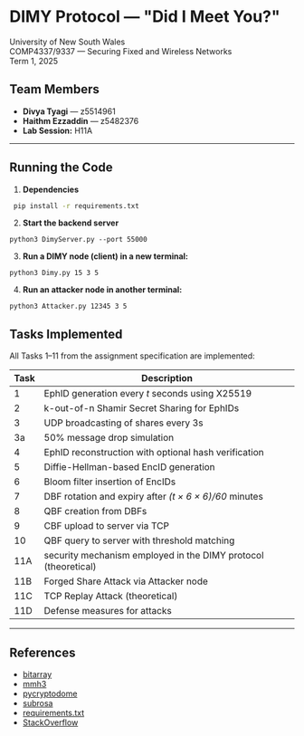 #  DIMY Protocol — "Did I Meet You?"

University of New South Wales  
COMP4337/9337 — Securing Fixed and Wireless Networks  
Term 1, 2025

## Team Members
- **Divya Tyagi** — z5514961  
- **Haithm Ezzaddin** — z5482376  
- **Lab Session:** H11A

---

## Running the Code

1. **Dependencies**
```sh
 pip install -r requirements.txt
```
2. **Start the backend server**
```
python3 DimyServer.py --port 55000
```
3. **Run a DIMY node (client) in a new terminal:**
```
python3 Dimy.py 15 3 5
```
4. **Run an attacker node in another terminal:**
```
python3 Attacker.py 12345 3 5
```

##  Tasks Implemented

All Tasks 1–11 from the assignment specification are implemented:

| Task | Description |
|------|-------------|
| 1    | EphID generation every *t* seconds using X25519 |
| 2    | k-out-of-n Shamir Secret Sharing for EphIDs |
| 3    | UDP broadcasting of shares every 3s |
| 3a   | 50% message drop simulation |
| 4    | EphID reconstruction with optional hash verification |
| 5    | Diffie-Hellman-based EncID generation |
| 6    | Bloom filter insertion of EncIDs |
| 7    | DBF rotation and expiry after *(t × 6 × 6)/60* minutes |
| 8    | QBF creation from DBFs |
| 9    | CBF upload to server via TCP |
| 10   | QBF query to server with threshold matching |
| 11A  | security mechanism employed in the DIMY protocol (theoretical) |
| 11B  | Forged Share Attack via Attacker node |
| 11C  | TCP Replay Attack (theoretical) |
| 11D  | Defense measures for attacks |

---


## References
- [bitarray](https://pypi.org/project/bitarray/)
- [mmh3](https://pypi.org/project/mmh3/)
- [pycryptodome](https://pypi.org/project/pycryptodome/)
- [subrosa](https://pypi.org/project/subrosa/)
- [requirements.txt](./requirements.txt)
- [StackOverflow](https://stackoverflow.com/questions/55457370/how-to-avoid-valueerror-separator-is-not-found-and-chunk-exceed-the-limit)
